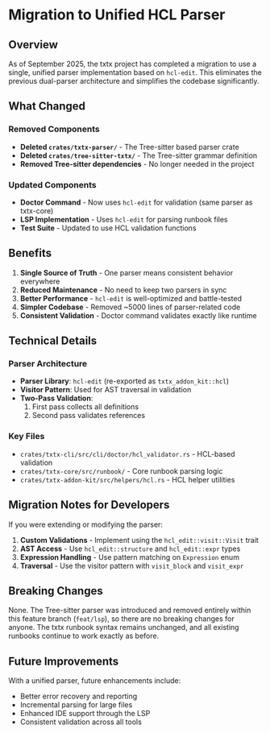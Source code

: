 # Migration to Unified HCL Parser

## Overview

As of September 2025, the txtx project has completed a migration to use a single, unified parser implementation based on `hcl-edit`. This eliminates the previous dual-parser architecture and simplifies the codebase significantly.

## What Changed

### Removed Components
- **Deleted `crates/txtx-parser/`** - The Tree-sitter based parser crate
- **Deleted `crates/tree-sitter-txtx/`** - The Tree-sitter grammar definition
- **Removed Tree-sitter dependencies** - No longer needed in the project

### Updated Components
- **Doctor Command** - Now uses `hcl-edit` for validation (same parser as txtx-core)
- **LSP Implementation** - Uses `hcl-edit` for parsing runbook files
- **Test Suite** - Updated to use HCL validation functions

## Benefits

1. **Single Source of Truth** - One parser means consistent behavior everywhere
2. **Reduced Maintenance** - No need to keep two parsers in sync
3. **Better Performance** - `hcl-edit` is well-optimized and battle-tested
4. **Simpler Codebase** - Removed ~5000 lines of parser-related code
5. **Consistent Validation** - Doctor command validates exactly like runtime

## Technical Details

### Parser Architecture
- **Parser Library**: `hcl-edit` (re-exported as `txtx_addon_kit::hcl`)
- **Visitor Pattern**: Used for AST traversal in validation
- **Two-Pass Validation**: 
  1. First pass collects all definitions
  2. Second pass validates references

### Key Files
- `crates/txtx-cli/src/cli/doctor/hcl_validator.rs` - HCL-based validation
- `crates/txtx-core/src/runbook/` - Core runbook parsing logic
- `crates/txtx-addon-kit/src/helpers/hcl.rs` - HCL helper utilities

## Migration Notes for Developers

If you were extending or modifying the parser:

1. **Custom Validations** - Implement using the `hcl_edit::visit::Visit` trait
2. **AST Access** - Use `hcl_edit::structure` and `hcl_edit::expr` types
3. **Expression Handling** - Use pattern matching on `Expression` enum
4. **Traversal** - Use the visitor pattern with `visit_block` and `visit_expr`

## Breaking Changes

None. The Tree-sitter parser was introduced and removed entirely within this feature branch (`feat/lsp`), so there are no breaking changes for anyone. The txtx runbook syntax remains unchanged, and all existing runbooks continue to work exactly as before.

## Future Improvements

With a unified parser, future enhancements include:
- Better error recovery and reporting
- Incremental parsing for large files
- Enhanced IDE support through the LSP
- Consistent validation across all tools